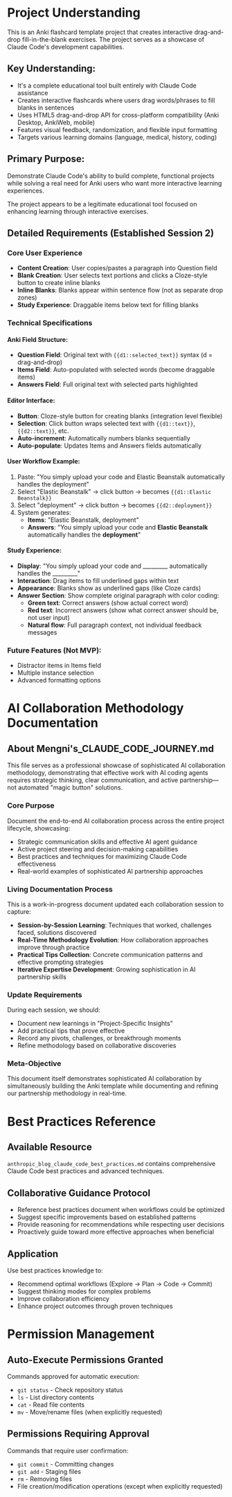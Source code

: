 # Project Understanding

This is an Anki flashcard template project that creates interactive drag-and-drop fill-in-the-blank exercises. The project serves as a showcase of Claude Code's development capabilities.

## Key Understanding:
- It's a complete educational tool built entirely with Claude Code assistance
- Creates interactive flashcards where users drag words/phrases to fill blanks in sentences
- Uses HTML5 drag-and-drop API for cross-platform compatibility (Anki Desktop, AnkiWeb, mobile)
- Features visual feedback, randomization, and flexible input formatting
- Targets various learning domains (language, medical, history, coding)

## Primary Purpose:
Demonstrate Claude Code's ability to build complete, functional projects while solving a real need for Anki users who want more interactive learning experiences.

The project appears to be a legitimate educational tool focused on enhancing learning through interactive exercises.

## Detailed Requirements (Established Session 2)

### Core User Experience
- **Content Creation**: User copies/pastes a paragraph into Question field
- **Blank Creation**: User selects text portions and clicks a Cloze-style button to create inline blanks
- **Inline Blanks**: Blanks appear within sentence flow (not as separate drop zones)
- **Study Experience**: Draggable items below text for filling blanks

### Technical Specifications

#### Anki Field Structure:
- **Question Field**: Original text with `{{d1::selected_text}}` syntax (d = drag-and-drop)
- **Items Field**: Auto-populated with selected words (become draggable items)
- **Answers Field**: Full original text with selected parts highlighted

#### Editor Interface:
- **Button**: Cloze-style button for creating blanks (integration level flexible)
- **Selection**: Click button wraps selected text with `{{d1::text}}`, `{{d2::text}}`, etc.
- **Auto-increment**: Automatically numbers blanks sequentially
- **Auto-populate**: Updates Items and Answers fields automatically

#### User Workflow Example:
1. Paste: "You simply upload your code and Elastic Beanstalk automatically handles the deployment"
2. Select "Elastic Beanstalk" → click button → becomes `{{d1::Elastic Beanstalk}}`
3. Select "deployment" → click button → becomes `{{d2::deployment}}`
4. System generates:
   - **Items**: "Elastic Beanstalk, deployment"
   - **Answers**: "You simply upload your code and **Elastic Beanstalk** automatically handles the **deployment**"

#### Study Experience:
- **Display**: "You simply upload your code and _________ automatically handles the _________"
- **Interaction**: Drag items to fill underlined gaps within text
- **Appearance**: Blanks show as underlined gaps (like Cloze cards)
- **Answer Section**: Show complete original paragraph with color coding:
  - **Green text**: Correct answers (show actual correct word)
  - **Red text**: Incorrect answers (show what correct answer should be, not user input)
  - **Natural flow**: Full paragraph context, not individual feedback messages

### Future Features (Not MVP):
- Distractor items in Items field
- Multiple instance selection
- Advanced formatting options

# AI Collaboration Methodology Documentation

## About Mengni's_CLAUDE_CODE_JOURNEY.md

This file serves as a professional showcase of sophisticated AI collaboration methodology, demonstrating that effective work with AI coding agents requires strategic thinking, clear communication, and active partnership—not automated "magic button" solutions.

### Core Purpose
Document the end-to-end AI collaboration process across the entire project lifecycle, showcasing:
- Strategic communication skills and effective AI agent guidance
- Active project steering and decision-making capabilities  
- Best practices and techniques for maximizing Claude Code effectiveness
- Real-world examples of sophisticated AI partnership approaches

### Living Documentation Process
This is a work-in-progress document updated each collaboration session to capture:
- **Session-by-Session Learning**: Techniques that worked, challenges faced, solutions discovered
- **Real-Time Methodology Evolution**: How collaboration approaches improve through practice
- **Practical Tips Collection**: Concrete communication patterns and effective prompting strategies
- **Iterative Expertise Development**: Growing sophistication in AI partnership skills

### Update Requirements
During each session, we should:
- Document new learnings in "Project-Specific Insights"
- Add practical tips that prove effective
- Record any pivots, challenges, or breakthrough moments
- Refine methodology based on collaborative discoveries

### Meta-Objective
This document itself demonstrates sophisticated AI collaboration by simultaneously building the Anki template while documenting and refining our partnership methodology in real-time.

# Best Practices Reference

## Available Resource
`anthropic_blog_claude_code_best_practices.md` contains comprehensive Claude Code best practices and advanced techniques.

## Collaborative Guidance Protocol
- Reference best practices document when workflows could be optimized
- Suggest specific improvements based on established patterns
- Provide reasoning for recommendations while respecting user decisions
- Proactively guide toward more effective approaches when beneficial

## Application
Use best practices knowledge to:
- Recommend optimal workflows (Explore → Plan → Code → Commit)
- Suggest thinking modes for complex problems
- Improve collaboration efficiency
- Enhance project outcomes through proven techniques

# Permission Management

## Auto-Execute Permissions Granted
Commands approved for automatic execution:
- `git status` - Check repository status
- `ls` - List directory contents
- `cat` - Read file contents
- `mv` - Move/rename files (when explicitly requested)

## Permissions Requiring Approval
Commands that require user confirmation:
- `git commit` - Committing changes
- `git add` - Staging files
- `rm` - Removing files
- File creation/modification operations (except when explicitly requested)
